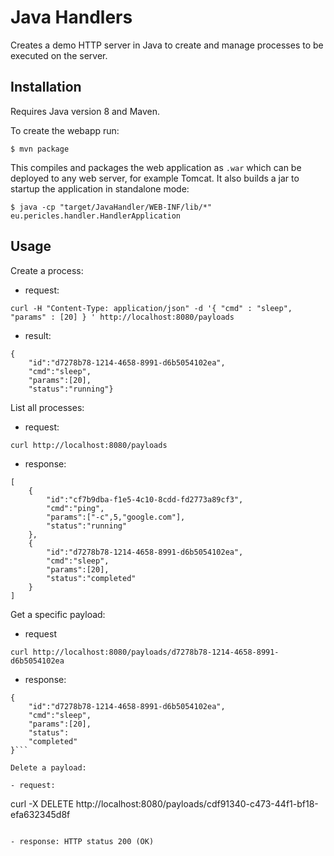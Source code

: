 Java Handlers
=============

Creates a demo HTTP server in Java to create and manage processes to be executed on the server.

Installation
------------

Requires Java version 8 and Maven.

To create the webapp run:

```
$ mvn package
```

This compiles and packages the web application as `.war` 
which can be deployed to any web server, for example Tomcat.
It also builds a jar to startup the application in standalone mode:

```
$ java -cp "target/JavaHandler/WEB-INF/lib/*" eu.pericles.handler.HandlerApplication
``` 

Usage
-----

Create a process:

 - request:

```
curl -H "Content-Type: application/json" -d '{ "cmd" : "sleep", "params" : [20] } ' http://localhost:8080/payloads
```
   
 - result:
 
```
{
	"id":"d7278b78-1214-4658-8991-d6b5054102ea",
	"cmd":"sleep",
	"params":[20],
	"status":"running"}
```

List all processes:   

- request:

```
curl http://localhost:8080/payloads
```

- response:

```
[
	{
		"id":"cf7b9dba-f1e5-4c10-8cdd-fd2773a89cf3",
		"cmd":"ping",
		"params":["-c",5,"google.com"],
		"status":"running"
	},
	{
		"id":"d7278b78-1214-4658-8991-d6b5054102ea",
		"cmd":"sleep",
		"params":[20],
		"status":"completed"
	}
]
```

Get a specific payload:

- request

```
curl http://localhost:8080/payloads/d7278b78-1214-4658-8991-d6b5054102ea
```

- response:

```
{
	"id":"d7278b78-1214-4658-8991-d6b5054102ea",
	"cmd":"sleep",
	"params":[20],
	"status":
	"completed"
}```

Delete a payload:

- request:

```
curl -X DELETE http://localhost:8080/payloads/cdf91340-c473-44f1-bf18-efa632345d8f
```

- response: HTTP status 200 (OK)
